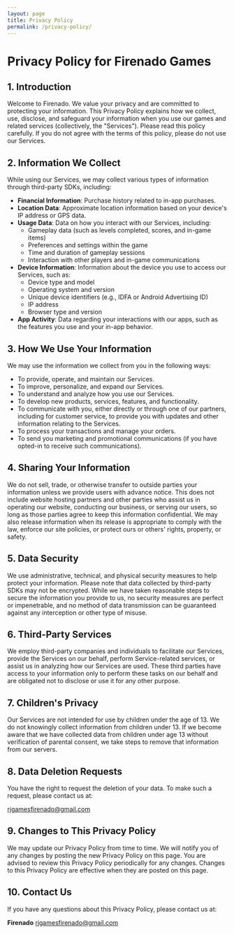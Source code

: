 ```yaml
---
layout: page
title: Privacy Policy
permalink: /privacy-policy/
---
```


# Privacy Policy for Firenado Games

## 1. Introduction

Welcome to Firenado. We value your privacy and are committed to protecting your information. This Privacy Policy explains how we collect, use, disclose, and safeguard your information when you use our games and related services (collectively, the "Services"). Please read this policy carefully. If you do not agree with the terms of this policy, please do not use our Services.

## 2. Information We Collect

While using our Services, we may collect various types of information through third-party SDKs, including:

- **Financial Information**: Purchase history related to in-app purchases.
- **Location Data**: Approximate location information based on your device's IP address or GPS data.
- **Usage Data**: Data on how you interact with our Services, including:
  - Gameplay data (such as levels completed, scores, and in-game items)
  - Preferences and settings within the game
  - Time and duration of gameplay sessions
  - Interaction with other players and in-game communications
- **Device Information**: Information about the device you use to access our Services, such as:
  - Device type and model
  - Operating system and version
  - Unique device identifiers (e.g., IDFA or Android Advertising ID)
  - IP address
  - Browser type and version
- **App Activity**: Data regarding your interactions with our apps, such as the features you use and your in-app behavior.

## 3. How We Use Your Information

We may use the information we collect from you in the following ways:

- To provide, operate, and maintain our Services.
- To improve, personalize, and expand our Services.
- To understand and analyze how you use our Services.
- To develop new products, services, features, and functionality.
- To communicate with you, either directly or through one of our partners, including for customer service, to provide you with updates and other information relating to the Services.
- To process your transactions and manage your orders.
- To send you marketing and promotional communications (if you have opted-in to receive such communications).

## 4. Sharing Your Information

We do not sell, trade, or otherwise transfer to outside parties your information unless we provide users with advance notice. This does not include website hosting partners and other parties who assist us in operating our website, conducting our business, or serving our users, so long as those parties agree to keep this information confidential. We may also release information when its release is appropriate to comply with the law, enforce our site policies, or protect ours or others' rights, property, or safety.

## 5. Data Security

We use administrative, technical, and physical security measures to help protect your information. Please note that data collected by third-party SDKs may not be encrypted. While we have taken reasonable steps to secure the information you provide to us, no security measures are perfect or impenetrable, and no method of data transmission can be guaranteed against any interception or other type of misuse.

## 6. Third-Party Services

We employ third-party companies and individuals to facilitate our Services, provide the Services on our behalf, perform Service-related services, or assist us in analyzing how our Services are used. These third parties have access to your information only to perform these tasks on our behalf and are obligated not to disclose or use it for any other purpose.

## 7. Children's Privacy

Our Services are not intended for use by children under the age of 13. We do not knowingly collect information from children under 13. If we become aware that we have collected data from children under age 13 without verification of parental consent, we take steps to remove that information from our servers.

## 8. Data Deletion Requests

You have the right to request the deletion of your data. To make such a request, please contact us at:

[rjgamesfirenado@gmail.com](mailto:rjgamesfirenado@gmail.com)

## 9. Changes to This Privacy Policy

We may update our Privacy Policy from time to time. We will notify you of any changes by posting the new Privacy Policy on this page. You are advised to review this Privacy Policy periodically for any changes. Changes to this Privacy Policy are effective when they are posted on this page.

## 10. Contact Us

If you have any questions about this Privacy Policy, please contact us at:

**Firenado**
[rjgamesfirenado@gmail.com](mailto:rjgamesfirenado@gmail.com)

